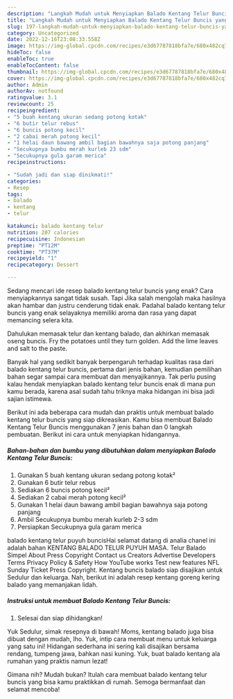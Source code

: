 ```yaml
---
description: "Langkah Mudah untuk Menyiapkan Balado Kentang Telur Buncis yang Sempurna, Buat Buka Puasa Enak Banget"
title: "Langkah Mudah untuk Menyiapkan Balado Kentang Telur Buncis yang Sempurna, Buat Buka Puasa Enak Banget"
slug: 197-langkah-mudah-untuk-menyiapkan-balado-kentang-telur-buncis-yang-sempurna-buat-buka-puasa-enak-banget
category: Uncategorized
date: 2022-12-16T23:08:33.558Z
image: https://img-global.cpcdn.com/recipes/e3d67787818bfa7e/680x482cq70/balado-kentang-telur-buncis-foto-resep-utama.jpg
hideToc: false
enableToc: true
enableTocContent: false
thumbnail: https://img-global.cpcdn.com/recipes/e3d67787818bfa7e/680x482cq70/balado-kentang-telur-buncis-foto-resep-utama.jpg
cover: https://img-global.cpcdn.com/recipes/e3d67787818bfa7e/680x482cq70/balado-kentang-telur-buncis-foto-resep-utama.jpg
author: Admin
authorAv: notfound
ratingvalue: 3.1
reviewcount: 25
recipeingredient:
- "5 buah kentang ukuran sedang potong kotak"
- "6 butir telur rebus"
- "6 buncis potong kecil"
- "2 cabai merah potong kecil"
- "1 helai daun bawang ambil bagian bawahnya saja potong panjang"
- "Secukupnya bumbu merah kurleb 23 sdm"
- "Secukupnya gula garam merica"
recipeinstructions:

- "Sudah jadi dan siap dinikmati!"
categories:
- Resep
tags:
- balado
- kentang
- telur

katakunci: balado kentang telur 
nutrition: 207 calories
recipecuisine: Indonesian
preptime: "PT12M"
cooktime: "PT37M"
recipeyield: "1"
recipecategory: Dessert

---
```



Sedang mencari ide resep balado kentang telur buncis yang enak? Cara menyiapkannya sangat tidak susah. Tapi Jika salah mengolah maka hasilnya akan hambar dan justru cenderung tidak enak. Padahal balado kentang telur buncis yang enak selayaknya memiliki aroma dan rasa yang dapat memancing selera kita.


Dahulukan memasak telur dan kentang balado, dan akhirkan memasak oseng buncis. Fry the potatoes until they turn golden. Add the lime leaves and salt to the paste.

Banyak hal yang sedikit banyak berpengaruh terhadap kualitas rasa dari balado kentang telur buncis, pertama dari jenis bahan, kemudian pemilihan bahan segar sampai cara membuat dan menyajikannya. Tak perlu pusing kalau hendak menyiapkan balado kentang telur buncis enak di mana pun kamu berada, karena asal sudah tahu triknya maka hidangan ini bisa jadi sajian istimewa.


Berikut ini ada beberapa cara mudah dan praktis untuk membuat balado kentang telur buncis yang siap dikreasikan. Kamu bisa membuat Balado Kentang Telur Buncis menggunakan 7 jenis bahan dan 0 langkah pembuatan. Berikut ini cara untuk menyiapkan hidangannya.

<!--inarticleads1-->

##### Bahan-bahan dan bumbu yang dibutuhkan dalam menyiapkan Balado Kentang Telur Buncis:

1. Gunakan 5 buah kentang ukuran sedang potong kotak²
1. Gunakan 6 butir telur rebus
1. Sediakan 6 buncis potong kecil²
1. Sediakan 2 cabai merah potong kecil²
1. Gunakan 1 helai daun bawang ambil bagian bawahnya saja potong panjang
1. Ambil Secukupnya bumbu merah kurleb 2-3 sdm
1. Persiapkan Secukupnya gula garam merica


balado kentang telur puyuh buncisHai selamat datang di analia chanel ini adalah bahan KENTANG BALADO TELUR PUYUH MASA. Telur Balado Simpel About Press Copyright Contact us Creators Advertise Developers Terms Privacy Policy &amp; Safety How YouTube works Test new features NFL Sunday Ticket Press Copyright. Kentang buncis balado siap disajikan untuk Sedulur dan keluarga. Nah, berikut ini adalah resep kentang goreng kering balado yang memanjakan lidah. 

<!--inarticleads2-->

##### Instruksi untuk membuat Balado Kentang Telur Buncis:


1. Selesai dan siap dihidangkan!

Yuk Sedulur, simak resepnya di bawah! Moms, kentang balado juga bisa dibuat dengan mudah, lho. Yuk, intip cara membuat menu untuk keluarga yang satu ini! Hidangan sederhana ini sering kali disajikan bersama rendang, tumpeng jawa, bahkan nasi kuning. Yuk, buat balado kentang ala rumahan yang praktis namun lezat! 

Gimana nih? Mudah bukan? Itulah cara membuat balado kentang telur buncis yang bisa kamu praktikkan di rumah. Semoga bermanfaat dan selamat mencoba!
